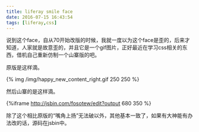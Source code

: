 ```yaml
---
title: liferay smile face
date: 2016-07-15 16:43:54
tags: [liferay,css]
---
```


说到这个face，自从70开始改版的时候，我就一度以为这个face是歪的，后来才知道，人家就是故意歪的，并且它是一个gif图片，正好最近在学习css相关的东西，借机自己重新仿制一个山寨版的吧。

<!--more-->

原版是这样滴。

{% img /img/happy_new_content_right.gif 250 250 
%}

然后山寨的是这样滴。

{%iframe http://jsbin.com/fosotew/edit?output 680 350
%}

除了这个相比原版的“嘴角上扬”无法破以外，其他基本一致了，如果有大神能有办法改的话，源码在jsbin中。

